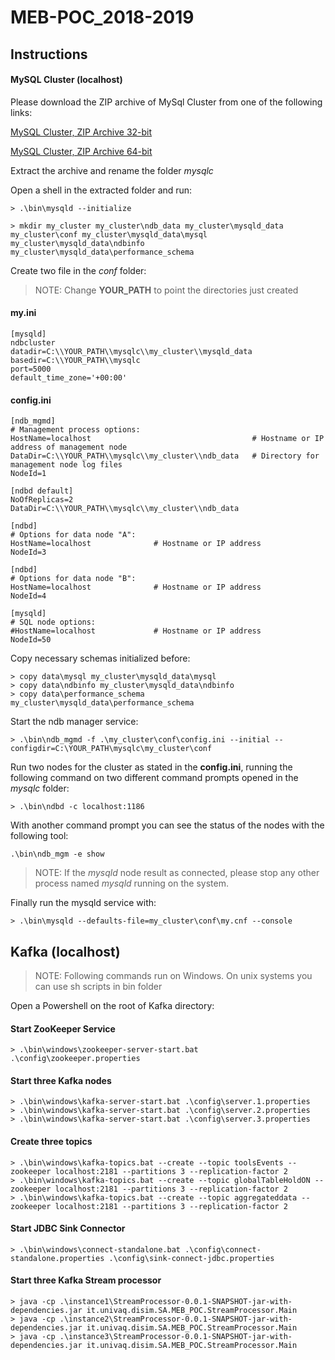 # MEB-POC_2018-2019

## Instructions

#### MySQL Cluster (localhost)

Please download the ZIP archive of MySql Cluster from one of the following links:

[MySQL Cluster, ZIP Archive 32-bit](https://dev.mysql.com/downloads/file/?id=484007)

[MySQL Cluster, ZIP Archive 64-bit](https://dev.mysql.com/downloads/file/?id=484008)

Extract the archive and rename the folder *mysqlc*

Open a shell in the extracted folder and run:

```
> .\bin\mysqld --initialize
```
```
> mkdir my_cluster my_cluster\ndb_data my_cluster\mysqld_data my_cluster\conf my_cluster\mysqld_data\mysql my_cluster\mysqld_data\ndbinfo my_cluster\mysqld_data\performance_schema
```
Create two file in the *conf* folder:
> NOTE: Change **YOUR_PATH** to point the directories just created

#### my.ini
```
[mysqld]
ndbcluster
datadir=C:\\YOUR_PATH\\mysqlc\\my_cluster\\mysqld_data
basedir=C:\\YOUR_PATH\\mysqlc
port=5000
default_time_zone='+00:00'
```
#### config.ini
```
[ndb_mgmd]
# Management process options:
HostName=localhost                                    # Hostname or IP address of management node
DataDir=C:\\YOUR_PATH\\mysqlc\\my_cluster\\ndb_data   # Directory for management node log files
NodeId=1

[ndbd default]
NoOfReplicas=2
DataDir=C:\\YOUR_PATH\\mysqlc\\my_cluster\\ndb_data

[ndbd]
# Options for data node "A":	
HostName=localhost              # Hostname or IP address
NodeId=3

[ndbd]
# Options for data node "B":
HostName=localhost              # Hostname or IP address
NodeId=4

[mysqld]
# SQL node options:
#HostName=localhost             # Hostname or IP address
NodeId=50
```
Copy necessary schemas initialized before:
```
> copy data\mysql my_cluster\mysqld_data\mysql
> copy data\ndbinfo my_cluster\mysqld_data\ndbinfo
> copy data\performance_schema my_cluster\mysqld_data\performance_schema
```
Start the ndb manager service:
```
> .\bin\ndb_mgmd -f .\my_cluster\conf\config.ini --initial --configdir=C:\YOUR_PATH\mysqlc\my_cluster\conf
```

Run two nodes for the cluster as stated in the **config.ini**, running the following command on two different command prompts opened in the *mysqlc* folder:
```
> .\bin\ndbd -c localhost:1186
```
With another command prompt you can see the status of the nodes with the following tool:
```
.\bin\ndb_mgm -e show
```
> NOTE: If the *mysqld* node result as connected, please stop any other process named *mysqld* running on the system. 

Finally run the mysqld service with:
```
> .\bin\mysqld --defaults-file=my_cluster\conf\my.cnf --console
```

## Kafka (localhost)

> NOTE: Following commands run on Windows. On unix systems you can use sh scripts in bin folder 

Open a Powershell on the root of Kafka directory:

#### Start ZooKeeper Service

```
> .\bin\windows\zookeeper-server-start.bat .\config\zookeeper.properties
```
#### Start three Kafka nodes 

```
> .\bin\windows\kafka-server-start.bat .\config\server.1.properties
> .\bin\windows\kafka-server-start.bat .\config\server.2.properties
> .\bin\windows\kafka-server-start.bat .\config\server.3.properties
```
#### Create three topics

```
> .\bin\windows\kafka-topics.bat --create --topic toolsEvents --zookeeper localhost:2181 --partitions 3 --replication-factor 2
> .\bin\windows\kafka-topics.bat --create --topic globalTableHoldON --zookeeper localhost:2181 --partitions 3 --replication-factor 2
> .\bin\windows\kafka-topics.bat --create --topic aggregateddata --zookeeper localhost:2181 --partitions 3 --replication-factor 2
```
#### Start JDBC Sink Connector

```
> .\bin\windows\connect-standalone.bat .\config\connect-standalone.properties .\config\sink-connect-jdbc.properties
```
#### Start three Kafka Stream processor
```
> java -cp .\instance1\StreamProcessor-0.0.1-SNAPSHOT-jar-with-dependencies.jar it.univaq.disim.SA.MEB_POC.StreamProcessor.Main
> java -cp .\instance2\StreamProcessor-0.0.1-SNAPSHOT-jar-with-dependencies.jar it.univaq.disim.SA.MEB_POC.StreamProcessor.Main
> java -cp .\instance3\StreamProcessor-0.0.1-SNAPSHOT-jar-with-dependencies.jar it.univaq.disim.SA.MEB_POC.StreamProcessor.Main
```
